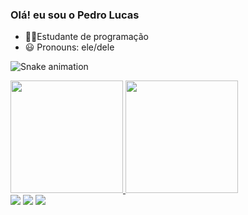 ### Olá! eu sou o Pedro Lucas

- 🧑‍💻Estudante de programação
- 😃 Pronouns: ele/dele

![Snake animation](https://github.com/rafaballerini2/rafaballerini2/blob/output/github-contribution-grid-snake.svg)
<div>
  <a href="https://github.com/Psant0333">
  <img height="180em" src="https://github-readme-stats.vercel.app/api?username=Psant0333&show_icons=true&theme=dark&include_all_commits=true&count_private=true"/>
  <img height="180em" src="https://github-readme-stats.vercel.app/api/top-langs/?username=Psant0333&layout=compact&langs_count=7&theme=dark"/>
</div>

<div>
  <a href="https://instagram.com/pedrolsant" target="_blank"><img src="https://img.shields.io/badge/-Instagram-%23E4405F?style=for-the-badge&logo=instagram&logoColor=white" target="_blank"></a>
  <a href = "mailto:lucaseasiluze1@gmail.com"><img src="https://img.shields.io/badge/-Gmail-%23333?style=for-the-badge&logo=gmail&logoColor=white" target="_blank"></a>
  <a href="https://www.linkedin.com/in/Pedro-Lucas-45875016a" target="_blank"><img src="https://img.shields.io/badge/-LinkedIn-%230077B5?style=for-the-badge&logo=linkedin&logoColor=white" target="_blank"></a> 


</div>
